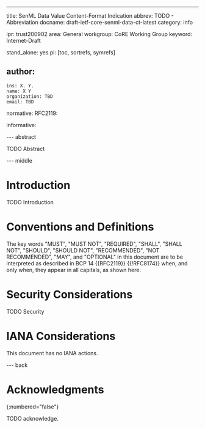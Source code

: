---
title: SenML Data Value Content-Format Indication
abbrev: TODO - Abbreviation
docname: draft-ietf-core-senml-data-ct-latest
category: info

ipr: trust200902
area: General
workgroup: CoRE Working Group
keyword: Internet-Draft

stand_alone: yes
pi: [toc, sortrefs, symrefs]

author:
 -
    ins: X. Y.
    name: X Y
    organization: TBD
    email: TBD

normative:
  RFC2119:

informative:



--- abstract

TODO Abstract

--- middle

# Introduction

TODO Introduction


# Conventions and Definitions

The key words "MUST", "MUST NOT", "REQUIRED", "SHALL", "SHALL NOT", "SHOULD",
"SHOULD NOT", "RECOMMENDED", "NOT RECOMMENDED", "MAY", and "OPTIONAL" in this
document are to be interpreted as described in BCP 14 {{RFC2119}} {{!RFC8174}}
when, and only when, they appear in all capitals, as shown here.


# Security Considerations

TODO Security


# IANA Considerations

This document has no IANA actions.



--- back

# Acknowledgments
{:numbered="false"}

TODO acknowledge. 
